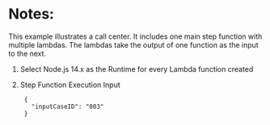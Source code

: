 # Notes: 
This example illustrates a call center. It includes one main step function with multiple lambdas. 
The lambdas take the output of one function as the input to the next.

1. Select Node.js 14.x as the Runtime for every Lambda function created
2. Step Function Execution Input

        {
          "inputCaseID": "003"
        }
